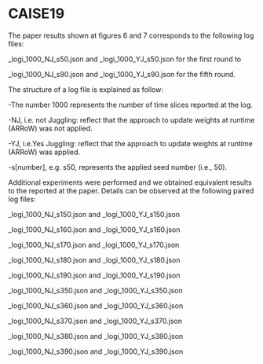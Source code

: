 # CAISE19

The paper results shown at figures 6 and 7 corresponds to the following log files:

_logi_1000_NJ_s50.json and _logi_1000_YJ_s50.json for the first round to

_logi_1000_NJ_s90.json and _logi_1000_YJ_s90.json for the fifth round.

The structure of a log file is explained as follow:

-The number 1000 represents the number of time slices reported at the log.

-NJ, i.e. not Juggling: reflect that the approach to update weights at runtime (ARRoW) was not applied.

-YJ, i.e.Yes Juggling: reflect that the approach to update weights at runtime (ARRoW) was applied.

-s[number], e.g. s50, represents the applied seed number (i.e., 50).

Additional experiments were performed and we obtained equivalent results to the reported at the paper. Details can be observed at the following paired log files:

_logi_1000_NJ_s150.json and _logi_1000_YJ_s150.json

_logi_1000_NJ_s160.json and _logi_1000_YJ_s160.json

_logi_1000_NJ_s170.json and _logi_1000_YJ_s170.json

_logi_1000_NJ_s180.json and _logi_1000_YJ_s180.json

_logi_1000_NJ_s190.json and _logi_1000_YJ_s190.json

_logi_1000_NJ_s350.json and _logi_1000_YJ_s350.json

_logi_1000_NJ_s360.json and _logi_1000_YJ_s360.json

_logi_1000_NJ_s370.json and _logi_1000_YJ_s370.json

_logi_1000_NJ_s380.json and _logi_1000_YJ_s380.json

_logi_1000_NJ_s390.json and _logi_1000_YJ_s390.json

